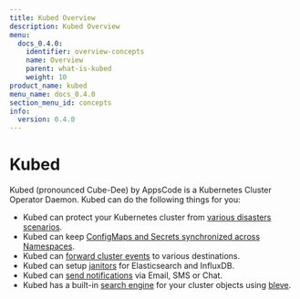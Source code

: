 ```yaml
---
title: Kubed Overview
description: Kubed Overview
menu:
  docs_0.4.0:
    identifier: overview-concepts
    name: Overview
    parent: what-is-kubed
    weight: 10
product_name: kubed
menu_name: docs_0.4.0
section_menu_id: concepts
info:
  version: 0.4.0
---
```


# Kubed

Kubed (pronounced Cube-Dee) by AppsCode is a Kubernetes Cluster Operator Daemon. Kubed can do the following things for you:

 - Kubed can protect your Kubernetes cluster from [various disasters scenarios](/docs/0.4.0/guides/disaster-recovery/).
 - Kubed can keep [ConfigMaps and Secrets synchronized across Namespaces](/docs/0.4.0/guides/config-syncer/).
 - Kubed can [forward cluster events](/docs/0.4.0/guides/cluster-events/) to various destinations.
 - Kubed can setup [janitors](/docs/0.4.0/guides/janitors) for Elasticsearch and InfluxDB.
 - Kubed can [send notifications](/docs/0.4.0/guides/cluster-events/notifiers) via Email, SMS or Chat.
 - Kubed has a built-in [search engine](/docs/0.4.0/guides/apiserver) for your cluster objects using [bleve](https://github.com/blevesearch/bleve).
